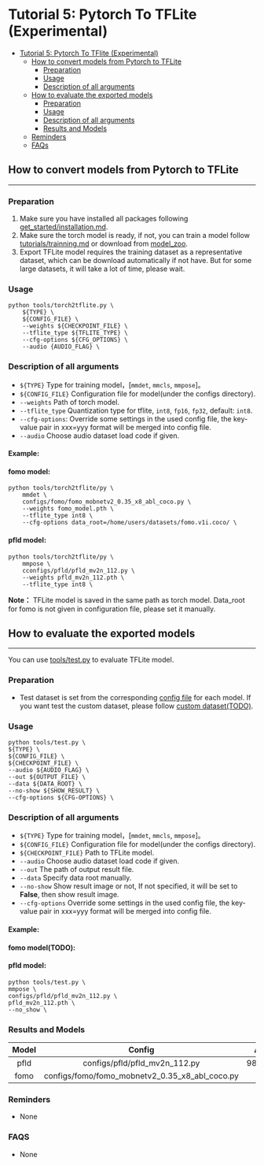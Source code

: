 # Tutorial 5: Pytorch To TFLite (Experimental)
- [Tutorial 5: Pytorch To TFlite (Experimental)](https://github.com/Seeed-Studio/EdgeLab/blob/master/docs/en/tutorials/pytorch2tflite.md#tutorial-5-pytorch-to-tflite-experimental)
    - [How to convert models from Pytorch to TFLite](https://github.com/Seeed-Studio/EdgeLab/blob/master/docs/en/tutorials/pytorch2tflite.md#how-to-convert-models-from-pytorch-to-tflite-1)
        - [Preparation](https://github.com/Seeed-Studio/EdgeLab/blob/master/docs/en/tutorials/pytorch2tflite.md#preparation-2)
        - [Usage](https://github.com/Seeed-Studio/EdgeLab/blob/master/docs/en/tutorials/pytorch2tflite.md#usage-2)
        - [Description of all arguments](https://github.com/Seeed-Studio/EdgeLab/blob/master/docs/en/tutorials/pytorch2tflite.md#description-of-all-arguments-2)
    - [How to evaluate the exported models](https://github.com/Seeed-Studio/EdgeLab/blob/master/docs/en/tutorials/pytorch2tflite.md#how-to-evaluate-the-exported-models-1)
        - [Preparation](https://github.com/Seeed-Studio/EdgeLab/blob/master/docs/en/tutorials/pytorch2tflite.md#preparation-3)
        - [Usage](https://github.com/Seeed-Studio/EdgeLab/blob/master/docs/en/tutorials/pytorch2tflite.md#usage-3)
        - [Description of all arguments](https://github.com/Seeed-Studio/EdgeLab/blob/master/docs/en/tutorials/pytorch2tflite.md#description-of-all-arguments-3)
        - [Results and Models](https://github.com/Seeed-Studio/EdgeLab/blob/master/docs/en/tutorials/pytorch2tflite.md#results-and-models-1)
    - [Reminders](https://github.com/Seeed-Studio/EdgeLab/blob/master/docs/en/tutorials/pytorch2tflite.md#reminders-1)
    - [FAQs](https://github.com/Seeed-Studio/EdgeLab/blob/master/docs/en/tutorials/pytorch2tflite.md#faqs-1)

## How to convert models from Pytorch to TFLite
---
### Preparation
1. Make sure you have installed all packages following [get_started/installation.md](https://github.com/Seeed-Studio/EdgeLab/blob/master/docs/en/get_started/installation.md).
2. Make sure the torch model is ready, if not, you can train a model follow [tutorials/trainning.md](https://github.com/Seeed-Studio/EdgeLab/blob/master/docs/en/tutorials/tranning.md) or download from [model_zoo](https://github.com/Seeed-Studio/EdgeLab/releases/tag/model_zoo).
3. Export TFLite model requires the training dataset as a representative dataset, which can be download automatically if not have. But for some large datasets, it will take a lot of time, please wait.

### Usage
    python tools/torch2tflite.py \
        ${TYPE} \
        ${CONFIG_FILE} \
        --weights ${CHECKPOINT_FILE} \
        --tflite_type ${TFLITE_TYPE} \
        --cfg-options ${CFG_OPTIONS} \
        --audio {AUDIO_FLAG} \

### Description of all arguments
- `${TYPE}` Type for training model，[`mmdet`, `mmcls`, `mmpose`]。
- `${CONFIG_FILE}` Configuration file for model(under the configs directory).
- `--weights` Path of torch model.
- `--tflite_type` Quantization type for tflite, `int8`, `fp16`, `fp32`, default: `int8`.
- `--cfg-options`: Override some settings in the used config file, the key-value pair in xxx=yyy format will be merged into config file.
- `--audio` Choose audio dataset load code if given.

#### Example:
#### fomo model:
    python tools/torch2tflite/py \
        mmdet \
        configs/fomo/fomo_mobnetv2_0.35_x8_abl_coco.py \
        --weights fomo_model.pth \
        --tflite_type int8 \
        --cfg-options data_root=/home/users/datasets/fomo.v1i.coco/ \
#### pfld model:
    python tools/torch2tflite/py \
        mmpose \
        cconfigs/pfld/pfld_mv2n_112.py \
        --weights pfld_mv2n_112.pth \
        --tflite_type int8 \

**Note：** TFLite model is saved in the same path as torch model. Data_root for fomo is not given in configuration file, please set it manually.  

## How to evaluate the exported models
---
You can use [tools/test.py](https://github.com/Seeed-Studio/EdgeLab/blob/master/tools/test.py) to evaluate TFLite model.

### Preparation
- Test dataset is set from the corresponding [config file](https://github.com/Seeed-Studio/EdgeLab/tree/master/configs) for each model. If you want test the custom dataset, please follow [custom dataset(TODO)]().

### Usage
    python tools/test.py \
    ${TYPE} \
    ${CONFIG_FILE} \
    ${CHECKPOINT_FILE} \
    --audio ${AUDIO_FLAG} \
    --out ${OUTPUT_FILE} \
    --data ${DATA_ROOT} \
    --no-show ${SHOW_RESULT} \
    --cfg-options ${CFG-OPTIONS} \

### Description of all arguments
- `${TYPE}` Type for training model，[`mmdet`, `mmcls`, `mmpose`]。
- `${CONFIG_FILE}` Configuration file for model(under the configs directory).
- `${CHECKPOINT_FILE}` Path to TFLite model.
- `--audio` Choose audio dataset load code if given.
- `--out` The path of output result file.
- `--data` Specify data root manually.
- `--no-show` Show result image or not, If not specified, it will be set to **False**, then show result image.
- `--cfg-options` Override some settings in the used config file, the key-value pair in xxx=yyy format will be merged into config file.

#### Example:
#### fomo model(TODO):

#### pfld model:
    python tools/test.py \
    mmpose \
    configs/pfld/pfld_mv2n_112.py \
    pfld_mv2n_112.pth \
    --no_show \

### Results and Models

| Model |           Config               |   Acc  |
| :--: | :--: |:--:|
| pfld  | configs/pfld/pfld_mv2n_112.py  |   98.76% |
| fomo  | configs/fomo/fomo_mobnetv2_0.35_x8_abl_coco.py |     |


### Reminders
- None


### FAQS
- None